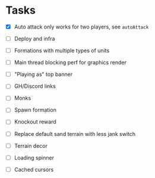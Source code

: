 Tasks
===

- [x] Auto attack only works for two players, see `autoAttack`
- [ ] Deploy and infra
- [ ] Formations with multiple types of units
- [ ] Main thread blocking perf for graphics render
- [ ] "Playing as" top banner
- [ ] GH/Discord links
- [ ] Monks
- [ ] Spawn formation
- [ ] Knockout reward
- [ ] Replace default sand terrain with less jank switch
- [ ] Terrain decor
- [ ] Loading spinner
- [ ] Cached cursors

